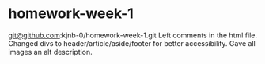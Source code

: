 # homework-week-1
git@github.com:kjnb-0/homework-week-1.git
Left comments in the html file. Changed divs to header/article/aside/footer for better accessibility. Gave all images an alt description. 

